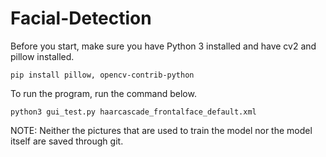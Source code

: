 # Facial-Detection
Before you start, make sure you have Python 3 installed and have cv2 and pillow installed.
```
pip install pillow, opencv-contrib-python
```
To run the program, run the command below.
```
python3 gui_test.py haarcascade_frontalface_default.xml
```
NOTE: Neither the pictures that are used to train the model nor the model itself are saved through git.
